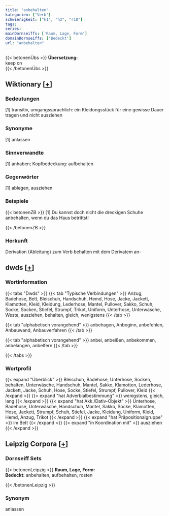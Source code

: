 ```yaml
---
title: "anbehalten"
kategorien: ["Verb"]
schwierigkeit: ["k1", "h2", "r18"]
tags:
series:
mainDornseiffs: ['Raum, Lage, Form']
domainDornseiffs: ['Bedeckt']
url: "anbehalten"
---
```


{{< betonenÜbs >}}
**Übersetzung:**  
keep on  
{{< /betonenÜbs >}}

## Wiktionary [[+](https://de.wiktionary.org/wiki/anbehalten)]

### Bedeutungen
[1] transitiv, umgangssprachlich: ein Kleidungsstück für eine gewisse Dauer tragen und nicht ausziehen  

### Synonyme
[1] anlassen  

### Sinnverwandte
[1] anhaben; Kopfbedeckung: aufbehalten  

### Gegenwörter
[1] ablegen, ausziehen  

### Beispiele
{{< betonenZB >}}
[1] Du kannst doch nicht die dreckigen Schuhe anbehalten, wenn du das Haus betrittst!  

{{< /betonenZB >}}
### Herkunft
Derivation (Ableitung) zum Verb behalten mit dem Derivatem an-  



## dwds [[+](https://www.dwds.de/wb/anbehalten)]

### Wortinformation
{{< tabs "Dwds" >}}
{{< tab "Typische Verbindungen" >}}
Anzug, Badehose, Bett, Bleischuh, Handschuh, Hemd, Hose, Jacke, Jackett, Klamotten, Kleid, Kleidung, Lederhose, Mantel, Pullover, Sakko, Schuh, Socke, Socken, Stiefel, Strumpf, Trikot, Uniform, Unterhose, Unterwäsche, Weste, ausziehen, behalten, gleich, wenigstens
{{< /tab >}}

{{< tab "alphabetisch vorangehend" >}}
anbehagen, Anbeginn, anbefehlen, Anbauwand, Anbauverfahren
{{< /tab >}}

{{< tab "alphabetisch vorangehend" >}}
anbei, anbeißen, anbekommen, anbelangen, anbelfern
{{< /tab >}}

{{< /tabs >}}

### Wortprofil
{{< expand "Überblick" >}} Bleischuh, Badehose, Unterhose, Socken, behalten, Unterwäsche, Handschuh, Mantel, Sakko, Klamotten, Lederhose, Jackett, Jacke, Schuh, Hose, Socke, Stiefel, Strumpf, Pullover, Kleid {{< /expand >}}
{{< expand "hat Adverbialbestimmung" >}} wenigstens, gleich, lang {{< /expand >}}
{{< expand "hat Akk./Dativ-Objekt" >}} Unterhose, Badehose, Unterwäsche, Handschuh, Mantel, Sakko, Socke, Klamotten, Hose, Jackett, Strumpf, Schuh, Stiefel, Jacke, Kleidung, Uniform, Kleid, Hemd, Anzug, Trikot {{< /expand >}}
{{< expand "hat Präpositionalgruppe" >}} im Bett {{< /expand >}}
{{< expand "in Koordination mit" >}} ausziehen {{< /expand >}}

## Leipzig Corpora [[+](https://corpora.uni-leipzig.de/en/res?word=anbehalten&corpusId=deu_newscrawl-public_2018)]

### Dornseiff Sets
{{< betonenLeipzig >}}
**Raum, Lage, Form:**  
**Bedeckt:** anbehalten, aufbehalten, rosten  

{{< /betonenLeipzig >}}

### Synonym
anlassen

